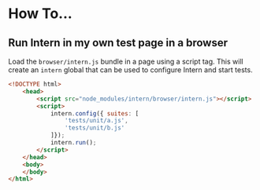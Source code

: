 # How To...

## Run Intern in my own test page in a browser

Load the `browser/intern.js` bundle in a page using a script tag. This will create an `intern` global that can be used
to configure Intern and start tests.

```html
<!DOCTYPE html>
	<head>
		<script src="node_modules/intern/browser/intern.js"></script>
        <script>
            intern.config({ suites: [
                'tests/unit/a.js',
                'tests/unit/b.js'
            ]});
            intern.run();
        </script>
	</head>
	<body>
	</body>
</html>
```
